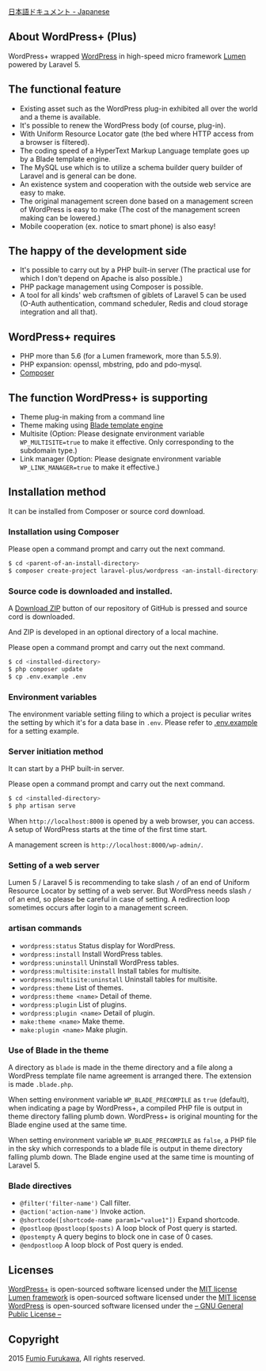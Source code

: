 
[日本語ドキュメント - Japanese](readme-ja.md)

## About WordPress+ (Plus)

WordPress+ wrapped [WordPress](https://ja.wordpress.org) in high-speed micro framework [Lumen](http://lumen.laravel.com) powered by Laravel 5.

## The functional feature

- Existing asset such as the WordPress plug-in exhibited all over the world and a theme is available.
- It's possible to renew the WordPress body (of course, plug-in).
- With Uniform Resource Locator gate (the bed where HTTP access from a browser is filtered).
- The coding speed of a HyperText Markup Language template goes up by a Blade template engine.
- The MySQL use which is to utilize a schema builder query builder of Laravel and is general can be done.
- An existence system and cooperation with the outside web service are easy to make.
- The original management screen done based on a management screen of WordPress is easy to make (The cost of the management screen making can be lowered.)
- Mobile cooperation (ex. notice to smart phone) is also easy!

## The happy of the development side

- It's possible to carry out by a PHP built-in server (The practical use for which I don't depend on Apache is also possible.)
- PHP package management using Composer is possible.
- A tool for all kinds' web craftsmen of giblets of Laravel 5 can be used (O-Auth authentication, command scheduler, Redis and cloud storage integration and all that).

## WordPress+ requires

- PHP more than 5.6 (for a Lumen framework, more than 5.5.9).
- PHP expansion: openssl, mbstring, pdo and pdo-mysql.
- [Composer](https://getcomposer.org/)

## The function WordPress+ is supporting

- Theme plug-in making from a command line
- Theme making using [Blade template engine](http://laravel.com/docs/5.1/blade)
- Multisite (Option: Please designate environment variable `WP_MULTISITE=true` to make it effective. Only corresponding to the subdomain type.)
- Link manager (Option: Please designate environment variable `WP_LINK_MANAGER=true` to make it effective.)

## Installation method

It can be installed from Composer or source cord download.

### Installation using Composer

Please open a command prompt and carry out the next command.

```sh
$ cd <parent-of-an-install-directory>
$ composer create-project laravel-plus/wordpress <an-install-directory>
```

### Source code is downloaded and installed.

A [Download ZIP](https://github.com/jumilla/wordpress-plus/archive/master.zip) button of our repository of GitHub is pressed and source cord is downloaded.

And ZIP is developed in an optional directory of a local machine.

Please open a command prompt and carry out the next command.

```sh
$ cd <installed-directory>
$ php composer update
$ cp .env.example .env
```

### Environment variables

The environment variable setting filing to which a project is peculiar writes the setting by which it's for a data base in `.env`.
Please refer to [.env.example](.env.example) for a setting example.

### Server initiation method

It can start by a PHP built-in server.

Please open a command prompt and carry out the next command.

```sh
$ cd <installed-directory>
$ php artisan serve
```

When `http://localhost:8000` is opened by a web browser, you can access.
A setup of WordPress starts at the time of the first time start.

A management screen is `http://localhost:8000/wp-admin/`.

### Setting of a web server

Lumen 5 / Laravel 5 is recommending to take slash `/` of an end of Uniform Resource Locator by setting of a web server.
But WordPress needs slash `/` of an end, so please be careful in case of setting.
A redirection loop sometimes occurs after login to a management screen.

### artisan commands

- `wordpress:status` Status display for WordPress.
- `wordpress:install` Install WordPress tables.
- `wordpress:uninstall` Uninstall WordPress tables.
- `wordpress:multisite:install` Install tables for multisite.
- `wordpress:multisite:uninstall` Uninstall tables for multisite.
- `wordpress:theme` List of themes.
- `wordpress:theme <name>` Detail of theme.
- `wordpress:plugin` List of plugins.
- `wordpress:plugin <name>` Detail of plugin.
- `make:theme <name>` Make theme.
- `make:plugin <name>` Make plugin.

### Use of Blade in the theme

A directory as `blade` is made in the theme directory and a file along a WordPress template file name agreement is arranged there.
The extension is made `.blade.php`.

When setting environment variable `WP_BLADE_PRECOMPILE` as `true` (default), when indicating a page by WordPress+, a compiled PHP file is output in theme directory falling plumb down. WordPress+ is original mounting for the Blade engine used at the same time.

When setting environment variable `WP_BLADE_PRECOMPILE` as `false`, a PHP file in the sky which corresponds to a blade file is output in theme directory falling plumb down. The Blade engine used at the same time is mounting of Laravel 5.

### Blade directives

- `@filter('filter-name')` Call filter.
- `@action('action-name')` Invoke action.
- `@shortcode([shortcode-name param1="value1"])` Expand shortcode.
- `@postloop` `@postloop($posts)` A loop block of Post query is started.
- `@postempty` A query begins to block one in case of 0 cases.
- `@endpostloop` A loop block of Post query is ended.

## Licenses

[WordPress+](https://github.com/jumilla/wordpress-plus) is open-sourced software licensed under the [MIT license](http://opensource.org/licenses/MIT)  
[Lumen framework](http://lumen.laravel.com) is open-sourced software licensed under the [MIT license](http://opensource.org/licenses/MIT)  
[WordPress](https://ja.wordpress.org) is open-sourced software licensed under the [– GNU General Public License –](https://ja.wordpress.org/gpl/)  

## Copyright

2015 [Fumio Furukawa](http://jumilla.me), All rights reserved.

